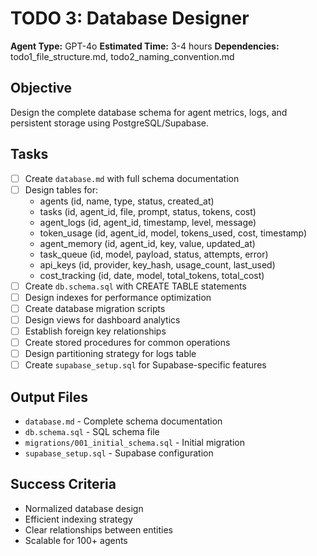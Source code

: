 # TODO 3: Database Designer
**Agent Type:** GPT-4o
**Estimated Time:** 3-4 hours
**Dependencies:** todo1_file_structure.md, todo2_naming_convention.md

## Objective
Design the complete database schema for agent metrics, logs, and persistent storage using PostgreSQL/Supabase.

## Tasks
- [ ] Create `database.md` with full schema documentation
- [ ] Design tables for:
  - agents (id, name, type, status, created_at)
  - tasks (id, agent_id, file, prompt, status, tokens, cost)
  - agent_logs (id, agent_id, timestamp, level, message)
  - token_usage (id, agent_id, model, tokens_used, cost, timestamp)
  - agent_memory (id, agent_id, key, value, updated_at)
  - task_queue (id, model, payload, status, attempts, error)
  - api_keys (id, provider, key_hash, usage_count, last_used)
  - cost_tracking (id, date, model, total_tokens, total_cost)
- [ ] Create `db.schema.sql` with CREATE TABLE statements
- [ ] Design indexes for performance optimization
- [ ] Create database migration scripts
- [ ] Design views for dashboard analytics
- [ ] Establish foreign key relationships
- [ ] Create stored procedures for common operations
- [ ] Design partitioning strategy for logs table
- [ ] Create `supabase_setup.sql` for Supabase-specific features

## Output Files
- `database.md` - Complete schema documentation
- `db.schema.sql` - SQL schema file
- `migrations/001_initial_schema.sql` - Initial migration
- `supabase_setup.sql` - Supabase configuration

## Success Criteria
- Normalized database design
- Efficient indexing strategy
- Clear relationships between entities
- Scalable for 100+ agents